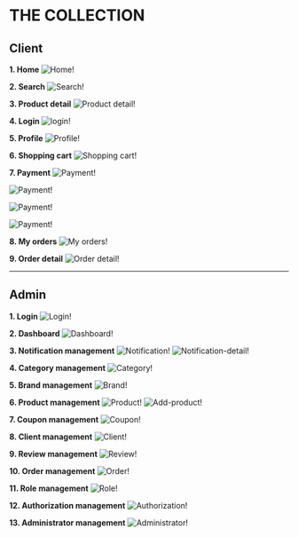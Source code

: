 # THE COLLECTION

## Client

**1. Home**
![Home!](/demo/client/home.jpeg)

**2. Search**
![Search!](/demo/client/search.jpeg)

**3. Product detail**
![Product detail!](/demo/client/product-detail.jpeg)

**4. Login**
![login!](/demo/client/login.jpeg)

**5. Profile**
![Profile!](/demo/client/profile.jpeg)

**6. Shopping cart**
![Shopping cart!](/demo/client/shopping-cart.png)

**7. Payment**
![Payment!](/demo/client/payment-1.jpeg)

![Payment!](/demo/client/payment-2.jpeg)

![Payment!](/demo/client/payment-3.jpeg)

![Payment!](/demo/client/payment-4.jpeg)

**8. My orders**
![My orders!](/demo/client/my-order.jpeg)

**9. Order detail**
![Order detail!](/demo/client/order-detail.jpeg)

---

## Admin

**1. Login**
![Login!](/demo/admin/login.jpeg)

**2. Dashboard**
![Dashboard!](/demo/admin/dashboard.png)

**3. Notification management**
![Notification!](/demo/admin/notification.png)
![Notification-detail!](/demo/admin/notification-detail.png)

**4. Category management**
![Category!](/demo/admin/category.png)

**5. Brand management**
![Brand!](/demo/admin/brand.png)

**6. Product management**
![Product!](/demo/admin/product.png)
![Add-product!](/demo/admin/add-product.png)

**7. Coupon management**
![Coupon!](/demo/admin/coupoun.png)

**8. Client management**
![Client!](/demo/admin/coupoun.png)

**9. Review management**
![Review!](/demo/admin/review.png)

**10. Order management**
![Order!](/demo/admin/order.png)

**11. Role management**
![Role!](/demo/admin/role.png)

**12. Authorization management**
![Authorization!](/demo/admin/authorization.jpeg)

**13. Administrator management**
![Administrator!](/demo/admin/administrator.png)